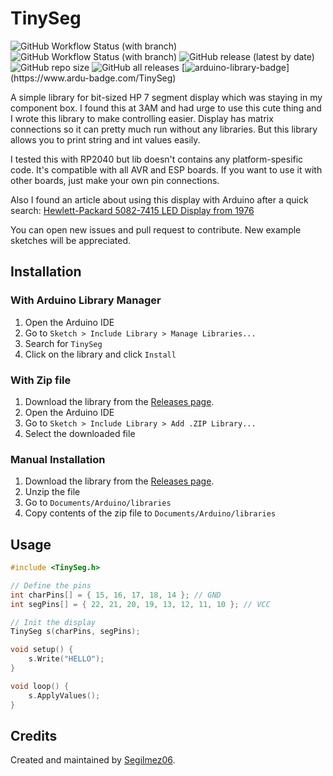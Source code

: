 # TinySeg

![GitHub Workflow Status (with branch)](https://img.shields.io/github/actions/workflow/status/Segilmez06/TinySeg/build-examples.yml?branch=development&color=blue&label=Build%20examples%20%28Uno%29&logo=github&logoColor=white)
![GitHub Workflow Status (with branch)](https://img.shields.io/github/actions/workflow/status/Segilmez06/TinySeg/check-linting.yml?branch=development&color=blue&label=Linting%20Check&logo=github&logoColor=white)
![GitHub release (latest by date)](https://img.shields.io/github/v/release/Segilmez06/TinySeg?display_name=tag&label=Latest%20Release&color=blue&logo=Github&logoColor=white&style=flat)
![GitHub repo size](https://img.shields.io/github/repo-size/Segilmez06/TinySeg?color=yellow&label=Repo%20Size&logo=github&logoColor=white)
![GitHub all releases](https://img.shields.io/github/downloads/Segilmez06/TinySeg/total?color=yellow&label=Downloads&logo=Github&logoColor=white)
[![arduino-library-badge](https://www.ardu-badge.com/badge/TinySeg.svg?)](https://www.ardu-badge.com/TinySeg)

A simple library for bit-sized HP 7 segment display which was staying in my component box. I found this at 3AM and had urge to use this cute thing and I wrote this library to make controlling easier. Display has matrix connections so it can pretty much run without any libraries. But this library allows you to print string and int values easily.

I tested this with RP2040 but lib doesn't contains any platform-spesific code. It's compatible with all AVR and ESP boards. If you want to use it with other boards, just make your own pin connections.

Also I found an article about using this display with Arduino after a quick search: [Hewlett-Packard 5082-7415 LED Display from 1976](https://tronixstuff.com/2012/04/07/hewlett-packard-5082-7415-led-display-from-1976/)

You can open new issues and pull request to contribute. New example sketches will be appreciated.

## Installation

### With Arduino Library Manager

1. Open the Arduino IDE
2. Go to `Sketch > Include Library > Manage Libraries...`
3. Search for `TinySeg`
4. Click on the library and click `Install`

### With Zip file

1. Download the library from the [Releases page](https://github.com/Segilmez06/TinySeg/releases).
2. Open the Arduino IDE
3. Go to `Sketch > Include Library > Add .ZIP Library...`
4. Select the downloaded file

### Manual Installation

1. Download the library from the [Releases page](https://github.com/Segilmez06/TinySeg/releases).
2. Unzip the file
3. Go to `Documents/Arduino/libraries`
4. Copy contents of the zip file to `Documents/Arduino/libraries`

## Usage

```c++
#include <TinySeg.h>

// Define the pins
int charPins[] = { 15, 16, 17, 18, 14 }; // GND
int segPins[] = { 22, 21, 20, 19, 13, 12, 11, 10 }; // VCC

// Init the display
TinySeg s(charPins, segPins);

void setup() {
    s.Write("HELLO");
}

void loop() {
    s.ApplyValues();
}
```

## Credits

Created and maintained by [Segilmez06](https://www.sarpegilmez.net/).
